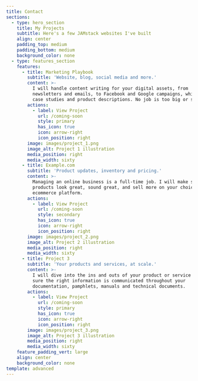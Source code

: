 ```yaml
---
title: Contact
sections:
  - type: hero_section
    title: My Projects
    subtitle: Here's a few JAMstack websites I've built
    align: center
    padding_top: medium
    padding_bottom: medium
    background_color: none
  - type: features_section
    features:
      - title: Marketing Playbook
        subtitle: 'Website, blog, social media and more.'
        content: >-
          I will handle content writing for your digital assets, from
          newsletters and emails, to Facebook and Google campaigns, whitepapers,
          case studies and product descriptions. No job is too big or small!
        actions:
          - label: View Project
            url: /coming-soon
            style: primary
            has_icon: true
            icon: arrow-right
            icon_position: right
        image: images/project_1.png
        image_alt: Project 1 illustration
        media_position: right
        media_width: sixty
      - title: Example.com
        subtitle: 'Product updates, inventory and pricing.'
        content: >-
          Managing an online business is a full-time job. I will make sure your
          products look great, sound great, and sell more on your choice of
          ecommerce platform.
        actions:
          - label: View Project
            url: /coming-soon
            style: secondary
            has_icon: true
            icon: arrow-right
            icon_position: right
        image: images/project_2.png
        image_alt: Project 2 illustration
        media_position: right
        media_width: sixty
      - title: Project 3
        subtitle: 'Your products and services, at scale.'
        content: >-
          I will dive into the ins and outs of your product or service and make
          sure the right information is communicated throughout your
          documentation, pamphlets, manuals and technical documents.
        actions:
          - label: View Project
            url: /coming-soon
            style: primary
            has_icon: true
            icon: arrow-right
            icon_position: right
        image: images/project_3.png
        image_alt: Project 3 illustration
        media_position: right
        media_width: sixty
    feature_padding_vert: large
    align: center
    background_color: none
template: advanced
---
```

